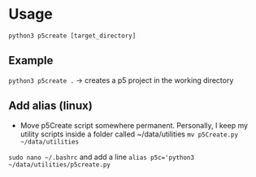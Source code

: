 # Usage
`python3 p5create [target_directory]`

## Example
`python3 p5create .` -> creates a p5 project in the working directory

## Add alias (linux)
- Move p5Create script somewhere permanent. Personally, I keep my utility scripts inside a folder called ~/data/utilities
`mv p5Create.py ~/data/utilities`

`sudo nano ~/.bashrc` and add a line `alias p5c='python3 ~/data/utilities/p5create.py`

